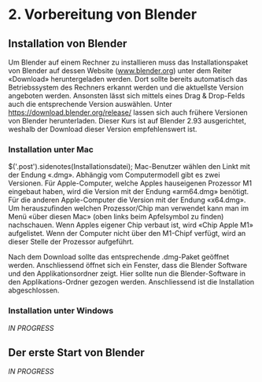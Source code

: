 # 2. Vorbereitung von Blender
## Installation von Blender
Um Blender auf einem Rechner zu installieren muss das Installationspaket von Blender auf dessen Website (www.blender.org) unter dem Reiter «Download» heruntergeladen werden. Dort sollte bereits automatisch das Betriebssystem des Rechners erkannt werden und die aktuellste Version angeboten werden. Ansonsten lässt sich mittels eines Drag & Drop-Felds auch die entsprechende Version auswählen. 
Unter https://download.blender.org/release/ lassen sich auch frühere Versionen von Blender herunterladen. Dieser Kurs ist auf Blender 2.93 ausgerichtet, weshalb der Download dieser Version empfehlenswert ist.

### Installation unter Mac
$('.post').sidenotes(Installationsdatei);
Mac-Benutzer wählen den Linkt mit der Endung «.dmg». Abhängig vom Computermodell gibt es zwei Versionen. Für Apple-Computer, welche Apples hauseigenen Prozessor M1 eingebaut haben, wird die Version mit der Endung «arm64.dmg» benötigt. Für die anderen Apple-Computer die Version mit der Endung «x64.dmg». Um herauszufinden welchen Prozessor/Chip man verwendet kann man im Menü «über diesen Mac» (oben links beim Apfelsymbol zu finden) nachschauen. Wenn Apples eigener Chip verbaut ist, wird «Chip Apple M1» aufgelistet. Wenn der Computer nicht über den M1-Chipf verfügt, wird an dieser Stelle der Prozessor aufgeführt. 

Nach dem Download sollte das entsprechende .dmg-Paket geöffnet werden. Anschliessend öffnet sich ein Fenster, dass die Blender Software und den Applikationsordner zeigt. Hier sollte nun die Blender-Software in den Applikations-Ordner gezogen werden. Anschliessend ist die Installation abgeschlossen. 

### Installation unter Windows
_IN PROGRESS_
	
## Der erste Start von Blender
_IN PROGRESS_
